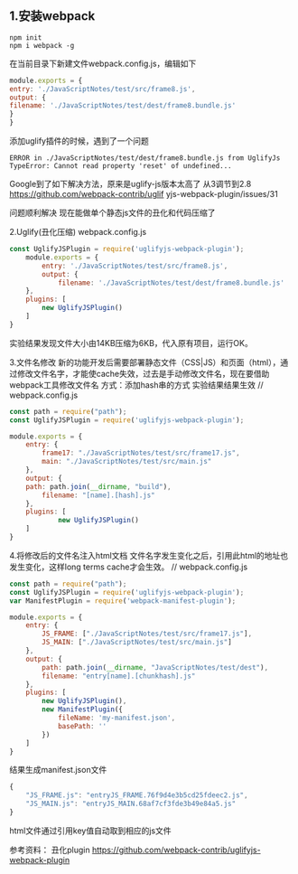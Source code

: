 ## 1.安装webpack

```
npm init
npm i webpack -g
```

在当前目录下新建文件webpack.config.js，编辑如下

```js
module.exports = {
entry: './JavaScriptNotes/test/src/frame8.js',
output: {
filename: './JavaScriptNotes/test/dest/frame8.bundle.js'
}
}
```



添加uglify插件的时候，遇到了一个问题

```
ERROR in ./JavaScriptNotes/test/dest/frame8.bundle.js from UglifyJs
TypeError: Cannot read property 'reset' of undefined...
```


Google到了如下解决方法，原来是uglify-js版本太高了
从3调节到2.8
https://github.com/webpack-contrib/uglif
yjs-webpack-plugin/issues/31

问题顺利解决
现在能做单个静态js文件的丑化和代码压缩了

2.Uglify(丑化压缩)
webpack.config.js

```js
const UglifyJSPlugin = require('uglifyjs-webpack-plugin');
    module.exports = {
        entry: './JavaScriptNotes/test/src/frame8.js',
        output: {
            filename: './JavaScriptNotes/test/dest/frame8.bundle.js'
    },
    plugins: [
        new UglifyJSPlugin()
    ]
}
```


实验结果发现文件大小由14KB压缩为6KB，代入原有项目，运行OK。

3.文件名修改
新的功能开发后需要部署静态文件（CSS|JS）和页面（html），通过修改文件名字，才能使cache失效，过去是手动修改文件名，现在要借助webpack工具修改文件名
    方式：添加hash串的方式
    实验结果结果生效
// webpack.config.js

```js
const path = require("path");
const UglifyJSPlugin = require('uglifyjs-webpack-plugin');

module.exports = {
    entry: {
        frame17: "./JavaScriptNotes/test/src/frame17.js",
        main: "./JavaScriptNotes/test/src/main.js"
    },
    output: {
    path: path.join(__dirname, "build"),
        filename: "[name].[hash].js"
    },
    plugins: [
            new UglifyJSPlugin()
    ]
}
```


4.将修改后的文件名注入html文档
文件名字发生变化之后，引用此html的地址也发生变化，这样long terms cache才会生效。
// webpack.config.js

```js
const path = require("path");
const UglifyJSPlugin = require('uglifyjs-webpack-plugin');
var ManifestPlugin = require('webpack-manifest-plugin');

module.exports = {
    entry: {
        JS_FRAME: ["./JavaScriptNotes/test/src/frame17.js"],
        JS_MAIN: ["./JavaScriptNotes/test/src/main.js"]
    },
    output: {
        path: path.join(__dirname, "JavaScriptNotes/test/dest"),
        filename: "entry[name].[chunkhash].js"
    },
    plugins: [
        new UglifyJSPlugin(),
        new ManifestPlugin({
            fileName: 'my-manifest.json',
            basePath: ''
        })
    ]
}
```

结果生成manifest.json文件

```js
{
    "JS_FRAME.js": "entryJS_FRAME.76f9d4e3b5cd25fdeec2.js",
    "JS_MAIN.js": "entryJS_MAIN.68af7cf3fde3b49e84a5.js"
}
```

html文件通过引用key值自动取到相应的js文件

参考资料：
丑化plugin
https://github.com/webpack-contrib/uglifyjs-webpack-plugin



